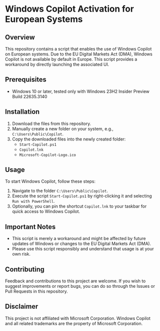 # Windows Copilot Activation for European Systems

## Overview
This repository contains a script that enables the use of Windows Copilot on European systems. Due to the EU Digital Markets Act (DMA), Windows Copilot is not available by default in Europe. This script provides a workaround by directly launching the associated UI.

## Prerequisites
- Windows 10 or later, tested only with Windows 23H2 Insider Preview Build 22635.3140

## Installation
1. Download the files from this repository.
2. Manually create a new folder on your system, e.g., `C:\Users\Public\Copilot`.
3. Copy the downloaded files into the newly created folder:
   - `Start-Copilot.ps1`
   - `Copilot.lnk`
   - `Microsoft-Copilot-Logo.ico`

## Usage
To start Windows Copilot, follow these steps:
1. Navigate to the folder `C:\Users\Public\Copilot`.
2. Execute the script `Start-Copilot.ps1` by right-clicking it and selecting `Run with PowerShell`.
3. Optionally, you can pin the shortcut `Copilot.lnk` to your taskbar for quick access to Windows Copilot.

## Important Notes
- This script is merely a workaround and might be affected by future updates of Windows or changes to the EU Digital Markets Act (DMA).
- Please use this script responsibly and understand that usage is at your own risk.

## Contributing
Feedback and contributions to this project are welcome. If you wish to suggest improvements or report bugs, you can do so through the Issues or Pull Requests in this repository.

## Disclaimer
This project is not affiliated with Microsoft Corporation. Windows Copilot and all related trademarks are the property of Microsoft Corporation.
